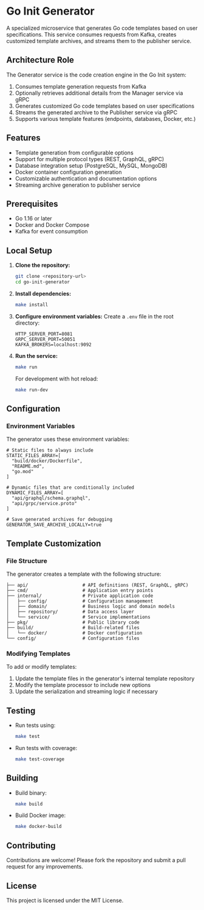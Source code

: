 # Go Init Generator

A specialized microservice that generates Go code templates based on user specifications. This service consumes requests from Kafka, creates customized template archives, and streams them to the publisher service.

## Architecture Role

The Generator service is the code creation engine in the Go Init system:

1. Consumes template generation requests from Kafka
2. Optionally retrieves additional details from the Manager service via gRPC
3. Generates customized Go code templates based on user specifications
4. Streams the generated archive to the Publisher service via gRPC
5. Supports various template features (endpoints, databases, Docker, etc.)

## Features

- Template generation from configurable options
- Support for multiple protocol types (REST, GraphQL, gRPC)
- Database integration setup (PostgreSQL, MySQL, MongoDB)
- Docker container configuration generation
- Customizable authentication and documentation options
- Streaming archive generation to publisher service

## Prerequisites

- Go 1.16 or later
- Docker and Docker Compose
- Kafka for event consumption

## Local Setup

1. **Clone the repository:**
   ```bash
   git clone <repository-url>
   cd go-init-generator
   ```

2. **Install dependencies:**
   ```bash
   make install
   ```

3. **Configure environment variables:**
   Create a `.env` file in the root directory:
   ```
   HTTP_SERVER_PORT=8081
   GRPC_SERVER_PORT=50051
   KAFKA_BROKERS=localhost:9092
   ```

4. **Run the service:**
   ```bash
   make run
   ```

   For development with hot reload:
   ```bash
   make run-dev
   ```

## Configuration

### Environment Variables

The generator uses these environment variables:

```
# Static files to always include
STATIC_FILES_ARRAY=[
  "build/docker/Dockerfile",
  "README.md",
  "go.mod"
]

# Dynamic files that are conditionally included
DYNAMIC_FILES_ARRAY=[
  "api/graphql/schema.graphql",
  "api/grpc/service.proto"
]

# Save generated archives for debugging
GENERATOR_SAVE_ARCHIVE_LOCALLY=true
```

## Template Customization

### File Structure

The generator creates a template with the following structure:

```
├── api/                    # API definitions (REST, GraphQL, gRPC)
├── cmd/                    # Application entry points
├── internal/               # Private application code
│   ├── config/             # Configuration management
│   ├── domain/             # Business logic and domain models
│   ├── repository/         # Data access layer
│   └── service/            # Service implementations
├── pkg/                    # Public library code
├── build/                  # Build-related files
│   └── docker/             # Docker configuration
└── config/                 # Configuration files
```

### Modifying Templates

To add or modify templates:

1. Update the template files in the generator's internal template repository
2. Modify the template processor to include new options
3. Update the serialization and streaming logic if necessary

## Testing

- Run tests using:
  ```bash
  make test
  ```

- Run tests with coverage:
  ```bash
  make test-coverage
  ```

## Building

- Build binary:
  ```bash
  make build
  ```

- Build Docker image:
  ```bash
  make docker-build
  ```

## Contributing

Contributions are welcome! Please fork the repository and submit a pull request for any improvements.

## License

This project is licensed under the MIT License. 